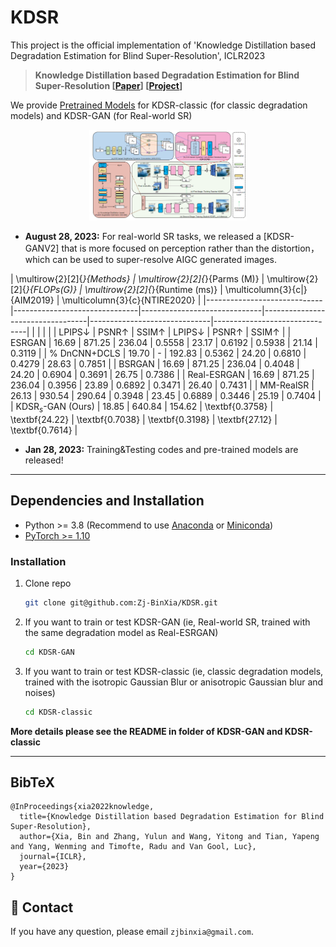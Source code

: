 # KDSR

This project is the official implementation of 'Knowledge Distillation based Degradation Estimation for Blind Super-Resolution', ICLR2023
> **Knowledge Distillation based Degradation Estimation for Blind Super-Resolution [[Paper](https://arxiv.org/pdf/2211.16928.pdf)] [[Project](https://github.com/Zj-BinXia/KDSR)]**

We provide [Pretrained Models](https://drive.google.com/drive/folders/1_LyZDLu5dNIBaCSu7oB9w9d1SPf1pm8c?usp=sharing) for KDSR-classic (for classic degradation models) and KDSR-GAN (for Real-world SR)

<p align="center">
  <img src="images/method.jpg" width="50%">
</p>

- **August 28, 2023:** For real-world SR tasks, we released a [KDSR-GANV2] that is more focused on perception rather than the distortion， which can be used to super-resolve AIGC generated images.
  
| \multirow{2}[2]{*}{Methods} | \multirow{2}[2]{*}{Parms (M)} | \multirow{2}[2]{*}{FLOPs(G)} | \multirow{2}[2]{*}{Runtime (ms)} | \multicolumn{3}{c|}{AIM2019} | \multicolumn{3}{c}{NTIRE2020} |
|-----------------------------|-------------------------------|------------------------------|----------------------------------|------------------------------|-------------------------------|
|                             |                               |                              |                                  | LPIPS$\downarrow$            | PSNR$\uparrow$                | SSIM$\uparrow$  | LPIPS$\downarrow$ | PSNR$\uparrow$ | SSIM$\uparrow$  |
| ESRGAN                      | 16.69                         | 871.25                       | 236.04                           | 0.5558                       | 23.17                         | 0.6192          | 0.5938            | 21.14          | 0.3119          |
| % DnCNN+DCLS                | 19.70                         | -                            | 192.83                           | 0.5362                       | 24.20                         | 0.6810          | 0.4279            | 28.63          | 0.7851          |
| BSRGAN                      | 16.69                         | 871.25                       | 236.04                           | 0.4048                       | 24.20                         | 0.6904          | 0.3691            | 26.75          | 0.7386          |
| Real-ESRGAN                 | 16.69                         | 871.25                       | 236.04                           | 0.3956                       | 23.89                         | 0.6892          | 0.3471            | 26.40          | 0.7431          |
| MM-RealSR                   | 26.13                         | 930.54                       | 290.64                           | 0.3948                       | 23.45                         | 0.6889          | 0.3446            | 25.19          | 0.7404          |
| KDSR$_{s}$-GAN (Ours)       | 18.85                         | 640.84                       | 154.62                           | \textbf{0.3758}              | \textbf{24.22}                | \textbf{0.7038} | \textbf{0.3198}   | \textbf{27.12} | \textbf{0.7614} |

- **Jan 28, 2023:** Training&Testing codes and pre-trained models are released!

---

##  Dependencies and Installation

- Python >= 3.8 (Recommend to use [Anaconda](https://www.anaconda.com/download/#linux) or [Miniconda](https://docs.conda.io/en/latest/miniconda.html))
- [PyTorch >= 1.10](https://pytorch.org/)


### Installation

1. Clone repo

    ```bash
    git clone git@github.com:Zj-BinXia/KDSR.git
    ```

2. If you want to train or test KDSR-GAN (ie, Real-world SR, trained with the same degradation model as Real-ESRGAN)

    ```bash
    cd KDSR-GAN
    ```
    
3. If you want to train or test KDSR-classic (ie, classic degradation models, trained with the isotropic Gaussian Blur or anisotropic Gaussian blur and noises)

    ```bash
    cd KDSR-classic
    ```

**More details please see the README in folder of KDSR-GAN and KDSR-classic** 

---
## BibTeX

    @InProceedings{xia2022knowledge,
      title={Knowledge Distillation based Degradation Estimation for Blind Super-Resolution},
      author={Xia, Bin and Zhang, Yulun and Wang, Yitong and Tian, Yapeng and Yang, Wenming and Timofte, Radu and Van Gool, Luc},
      journal={ICLR},
      year={2023}
    }

## 📧 Contact

If you have any question, please email `zjbinxia@gmail.com`.

